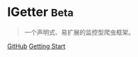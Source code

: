 # IGetter <small>Beta</small>

> 一个声明式、易扩展的监控型爬虫框架。

[GitHub](https://github.com/LarenDorr/igetter)
[Getting Start](#main)